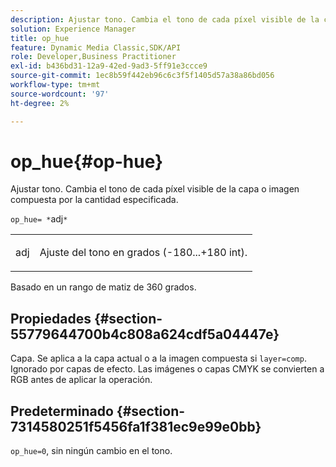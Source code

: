 ```yaml
---
description: Ajustar tono. Cambia el tono de cada píxel visible de la capa o imagen compuesta por la cantidad especificada.
solution: Experience Manager
title: op_hue
feature: Dynamic Media Classic,SDK/API
role: Developer,Business Practitioner
exl-id: b436bd31-12a9-42ed-9ad3-5ff91e3ccce9
source-git-commit: 1ec8b59f442eb96c6c3f5f1405d57a38a86bd056
workflow-type: tm+mt
source-wordcount: '97'
ht-degree: 2%

---
```


# op_hue{#op-hue}

Ajustar tono. Cambia el tono de cada píxel visible de la capa o imagen compuesta por la cantidad especificada.

`op_hue= *`adj`*`

<table id="simpletable_7DC7ABA384664BDDAA65B8DEEF7859A8"> 
 <tr class="strow"> 
  <td class="stentry"> <p><span class="varname"> adj</span> </p> </td> 
  <td class="stentry"> <p>Ajuste del tono en grados (-180...+180 int). </p></td> 
 </tr> 
</table>

Basado en un rango de matiz de 360 grados.

## Propiedades {#section-55779644700b4c808a624cdf5a04447e}

Capa. Se aplica a la capa actual o a la imagen compuesta si `layer=comp`. Ignorado por capas de efecto. Las imágenes o capas CMYK se convierten a RGB antes de aplicar la operación.

## Predeterminado {#section-7314580251f5456fa1f381ec9e99e0bb}

`op_hue=0`, sin ningún cambio en el tono.
